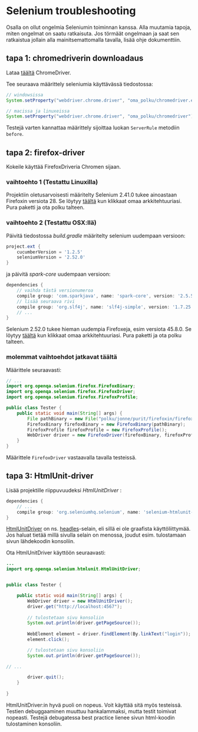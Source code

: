 # Selenium troubleshooting

Osalla on ollut ongelmia Seleniumin toiminnan kanssa. Alla muutamia tapoja, miten ongelmat on saatu ratkaisuta. Jos törmäät ongelmaan ja saat sen ratkaistua jollain alla mainitsemattomalla tavalla, lisää ohje dokumenttiin.

## tapa 1: chromedriverin downloadaus

Lataa [täältä](https://sites.google.com/a/chromium.org/chromedriver/downloads) ChromeDriver.

Tee seuraava määrittely seleniumia käyttävässä tiedostossa:

```java
// windowsissa
System.setProperty("webdriver.chrome.driver", "oma_polku/chromedriver.exe"); 

// macissa ja linuxeissa
System.setProperty("webdriver.chrome.driver", "oma_polku/chromedriver"); 
```

Testejä varten kannattaa määrittely sijoittaa luokan <code>ServerRule</code> metodiin <code>before</code>.

## tapa 2: firefox-driver

Kokeile käyttää FirefoxDriveria Chromen sijaan. 

### vaihtoehto 1 (Testattu Linuxilla)

Projektiin oletusarvoisesti määritelty Selenium 2.41.0 tukee ainoastaan Firefoxin versiota 28. Se löytyy [täältä](https://ftp.mozilla.org/pub/firefox/releases/28.0/) kun klikkaat omaa arkkitehtuuriasi. Pura paketti ja ota polku talteen.

### vaihtoehto 2 (Testattu OSX:llä)

Päivitä tiedostossa _build.gradle_ määritelty selenium uudempaan versioon:

```groovy
project.ext {
    cucumberVersion = '1.2.5'
    seleniumVersion = '2.52.0'
}
```

ja päivitä _spark-core_ uudempaan versioon:

```groovy
dependencies {
    // vaihda tästä versionumeroa
    compile group: 'com.sparkjava', name: 'spark-core', version: '2.5.5'
    // lisää seuraava rivi
    compile group: 'org.slf4j', name: 'slf4j-simple', version: '1.7.25'
    // ...
}
```

Selenium 2.52.0 tukee hieman uudempia Firefoxeja, esim versiota 45.8.0. Se löytyy [täältä](https://ftp.mozilla.org/pub/firefox/releases/45.8.0esr/) kun klikkaat omaa arkkitehtuuriasi. Pura paketti ja ota polku talteen.

### molemmat vaihtoehdot jatkavat täältä

Määrittele seuraavasti:
```java
// ...
import org.openqa.selenium.firefox.FirefoxBinary;
import org.openqa.selenium.firefox.FirefoxDriver;
import org.openqa.selenium.firefox.FirefoxProfile;

public class Tester {
    public static void main(String[] args) {
        File pathBinary = new File("polku/jonne/purit/firefoxin/firefox.exe");
        FirefoxBinary firefoxBinary = new FirefoxBinary(pathBinary);
        FirefoxProfile firefoxProfile = new FirefoxProfile();
        WebDriver driver = new FirefoxDriver(firefoxBinary, firefoxProfile);
    } 
}   
```

Määrittele <code>FirefoxDriver</code> vastaavalla tavalla testeissä.
 

## tapa 3: HtmlUnit-driver

Lisää projektille riippuvuudeksi _HtmlUnitDriver_ :

```groovy
dependencies {
    // ...
    compile group: 'org.seleniumhq.selenium', name: 'selenium-htmlunit-driver',version: seleniumVersion  
}
```

[HtmlUnitDriver](https://github.com/SeleniumHQ/selenium/wiki/HtmlUnitDriver) on ns. [headles](https://en.wikipedia.org/wiki/Headless_browser)-selain, eli sillä ei ole graafista käyttöliittymää. Jos haluat tietää millä sivulla selain on menossa, joudut esim. tulostamaan sivun lähdekoodin konsoliin.

Ota HtmlUnitDriver käyttöön seuraavasti:

```java
...
import org.openqa.selenium.htmlunit.HtmlUnitDriver;


public class Tester {

    public static void main(String[] args) {
        WebDriver driver = new HtmlUnitDriver();
        driver.get("http://localhost:4567");
        
        // tulostetaan sivu konsoliin
        System.out.println(driver.getPageSource());
        
        WebElement element = driver.findElement(By.linkText("login"));
        element.click();

        // tulostetaan sivu konsoliin
        System.out.println(driver.getPageSource());
        
// ...

        driver.quit();
    }
    
}
```

HtmlUnitDriver:in hyvä puoli on nopeus. Voit käyttää sitä myös testeissä. Testien debuggaaminen muuttuu hankalammaksi, mutta testit toimivat nopeasti. Testejä debugatessa best practice lienee sivun html-koodin tulostaminen konsoliin.

